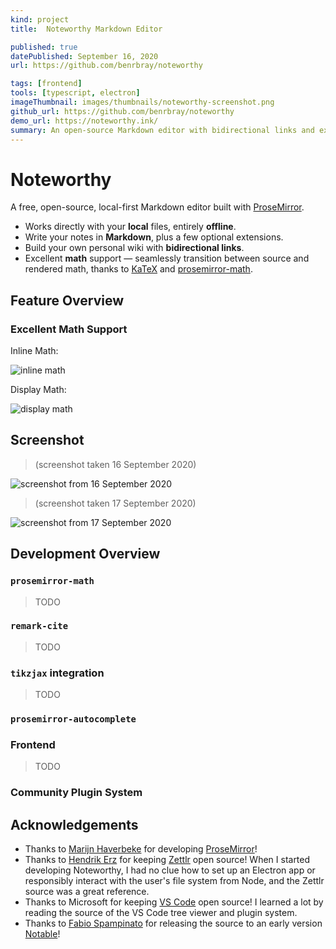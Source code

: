 ```yaml
---
kind: project
title:  Noteworthy Markdown Editor

published: true
datePublished: September 16, 2020
url: https://github.com/benrbray/noteworthy

tags: [frontend]
tools: [typescript, electron]
imageThumbnail: images/thumbnails/noteworthy-screenshot.png
github_url: https://github.com/benrbray/noteworthy
demo_url: https://noteworthy.ink/
summary: An open-source Markdown editor with bidirectional links and excellent math support!
---
```


# Noteworthy

A free, open-source, local-first Markdown editor built with [ProseMirror](https://prosemirror.net/).

* Works directly with your **local** files, entirely **offline**.
* Write your notes in **Markdown**, plus a few optional extensions.
* Build your own personal wiki with **bidirectional links**.
* Excellent **math** support — seamlessly transition between source and rendered math, thanks to [KaTeX](https://katex.org/) and [prosemirror-math](https://github.com/benrbray/prosemirror-math).

## Feature Overview

### Excellent Math Support

Inline Math:

![inline math](/images/prosemirror-math/prosemirror-math_inline.gif)

Display Math:

![display math](/images/prosemirror-math/prosemirror-math_display.gif)

## Screenshot

> (screenshot taken 16 September 2020)

![screenshot from 16 September 2020](/images/noteworthy/noteworthy_16sept2020.png)

> (screenshot taken 17 September 2020)

![screenshot from 17 September 2020](/images/noteworthy/noteworthy_17sept2020.png)

## Development Overview

### `prosemirror-math`

> TODO

### `remark-cite`

> TODO

### `tikzjax` integration

> TODO

### `prosemirror-autocomplete`

### Frontend

> TODO

### Community Plugin System


## Acknowledgements

* Thanks to [Marijn Haverbeke](https://marijnhaverbeke.nl/) for developing [ProseMirror](https://prosemirror.net/)!
* Thanks to [Hendrik Erz](https://github.com/nathanlesage) for keeping [Zettlr](https://github.com/Zettlr/Zettlr) open source!  When I started developing Noteworthy, I had no clue how to set up an Electron app or responsibly interact with the user's file system from Node, and the Zettlr source was a great reference.
* Thanks to Microsoft for keeping [VS Code](https://github.com/Microsoft/vscode) open source!  I learned a lot by reading the source of the VS Code tree viewer and plugin system.
* Thanks to [Fabio Spampinato](https://fabiospampinato.com/) for releasing the source to an early version [Notable](https://github.com/notable/notable)!